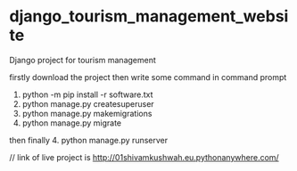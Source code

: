 # django_tourism_management_website
Django project for tourism management


firstly download the project then write some command in command prompt
1. python -m pip install -r software.txt
2. python manage.py createsuperuser
3. python manage.py makemigrations
4. python manage.py migrate

then finally
4. python manage.py runserver

// link of live project is 
http://01shivamkushwah.eu.pythonanywhere.com/
